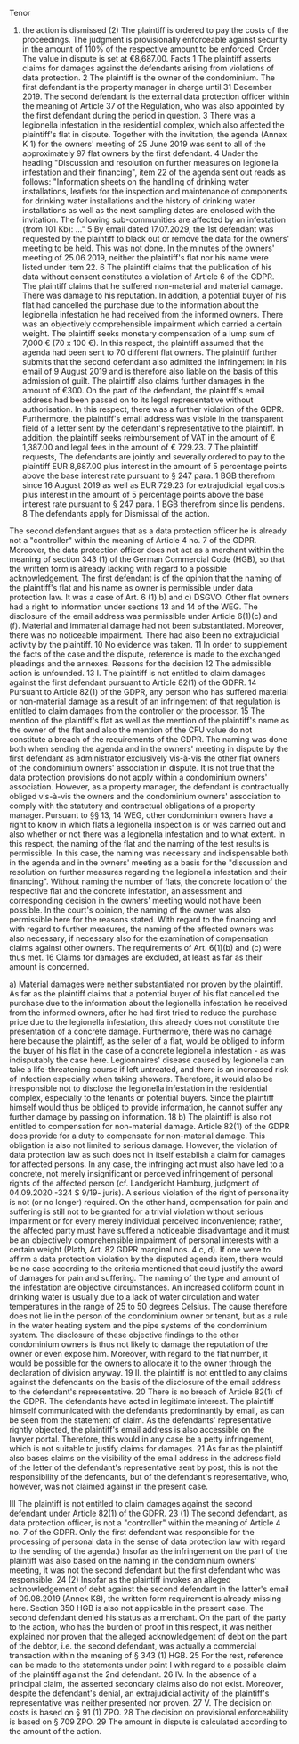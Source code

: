 Tenor
1. the action is dismissed
(2) The plaintiff is ordered to pay the costs of the proceedings. The judgment is provisionally enforceable against security in the amount of 110% of the respective amount to be enforced.
Order
The value in dispute is set at €8,687.00.
Facts
1
The plaintiff asserts claims for damages against the defendants arising from violations of data protection.
2
The plaintiff is the owner of the condominium. The first defendant is the property manager in charge until 31 December 2019. The second defendant is the external data protection officer within the meaning of Article 37 of the Regulation, who was also appointed by the first defendant during the period in question.
3
There was a legionella infestation in the residential complex, which also affected the plaintiff's flat in dispute. Together with the invitation, the agenda (Annex K 1) for the owners' meeting of 25 June 2019 was sent to all of the approximately 97 flat owners by the first defendant.
4
Under the heading "Discussion and resolution on further measures on legionella infestation and their financing", item 22 of the agenda sent out reads as follows:
"Information sheets on the handling of drinking water installations, leaflets for the inspection and maintenance of components for drinking water installations and the history of drinking water installations as well as the next sampling dates are enclosed with the invitation.
The following sub-communities are affected by an infestation (from 101 Kb):
..."
5
By email dated 17.07.2029, the 1st defendant was requested by the plaintiff to black out or remove the data for the owners' meeting to be held. This was not done. In the minutes of the owners' meeting of 25.06.2019, neither the plaintiff's flat nor his name were listed under item 22.
6
The plaintiff claims that the publication of his data without consent constitutes a violation of Article 6 of the GDPR. The plaintiff claims that he suffered non-material and material damage. There was damage to his reputation. In addition, a potential buyer of his flat had cancelled the purchase due to the information about the legionella infestation he had received from the informed owners. There was an objectively comprehensible impairment which carried a certain weight. The plaintiff seeks monetary compensation of a lump sum of 7,000 € (70 x 100 €). In this respect, the plaintiff assumed that the agenda had been sent to 70 different flat owners. The plaintiff further submits that the second defendant also admitted the infringement in his email of 9 August 2019 and is therefore also liable on the basis of this admission of guilt. The plaintiff also claims further damages in the amount of €300. On the part of the defendant, the plaintiff's email address had been passed on to its legal representative without authorisation. In this respect, there was a further violation of the GDPR. Furthermore, the plaintiff's email address was visible in the transparent field of a letter sent by the defendant's representative to the plaintiff. In addition, the plaintiff seeks reimbursement of VAT in the amount of € 1,387.00 and legal fees in the amount of € 729.23.
7
The plaintiff requests,
The defendants are jointly and severally ordered to pay to the plaintiff EUR 8,687.00 plus interest in the amount of 5 percentage points above the base interest rate pursuant to § 247 para. 1 BGB therefrom since 16 August 2019 as well as EUR 729.23 for extrajudicial legal costs plus interest in the amount of 5 percentage points above the base interest rate pursuant to § 247 para. 1 BGB therefrom since lis pendens.
8
The defendants apply for
Dismissal of the action.

The second defendant argues that as a data protection officer he is already not a "controller" within the meaning of Article 4 no. 7 of the GDPR. Moreover, the data protection officer does not act as a merchant within the meaning of section 343 (1) of the German Commercial Code (HGB), so that the written form is already lacking with regard to a possible acknowledgement. The first defendant is of the opinion that the naming of the plaintiff's flat and his name as owner is permissible under data protection law. It was a case of Art. 6 (1) b) and c) DSGVO. Other flat owners had a right to information under sections 13 and 14 of the WEG. The disclosure of the email address was permissible under Article 6(1)(c) and (f). Material and immaterial damage had not been substantiated. Moreover, there was no noticeable impairment. There had also been no extrajudicial activity by the plaintiff.
10
No evidence was taken.
11
In order to supplement the facts of the case and the dispute, reference is made to the exchanged pleadings and the annexes.
Reasons for the decision
12
The admissible action is unfounded.
13
I. The plaintiff is not entitled to claim damages against the first defendant pursuant to Article 82(1) of the GDPR.
14
Pursuant to Article 82(1) of the GDPR, any person who has suffered material or non-material damage as a result of an infringement of that regulation is entitled to claim damages from the controller or the processor.
15
The mention of the plaintiff's flat as well as the mention of the plaintiff's name as the owner of the flat and also the mention of the CFU value do not constitute a breach of the requirements of the GDPR. The naming was done both when sending the agenda and in the owners' meeting in dispute by the first defendant as administrator exclusively vis-à-vis the other flat owners of the condominium owners' association in dispute. It is not true that the data protection provisions do not apply within a condominium owners' association. However, as a property manager, the defendant is contractually obliged vis-à-vis the owners and the condominium owners' association to comply with the statutory and contractual obligations of a property manager. Pursuant to §§ 13, 14 WEG, other condominium owners have a right to know in which flats a legionella inspection is or was carried out and also whether or not there was a legionella infestation and to what extent. In this respect, the naming of the flat and the naming of the test results is permissible. In this case, the naming was necessary and indispensable both in the agenda and in the owners' meeting as a basis for the "discussion and resolution on further measures regarding the legionella infestation and their financing". Without naming the number of flats, the concrete location of the respective flat and the concrete infestation, an assessment and corresponding decision in the owners' meeting would not have been possible. In the court's opinion, the naming of the owner was also permissible here for the reasons stated. With regard to the financing and with regard to further measures, the naming of the affected owners was also necessary, if necessary also for the examination of compensation claims against other owners. The requirements of Art. 6(1)(b) and (c) were thus met.
16
Claims for damages are excluded, at least as far as their amount is concerned.

a) Material damages were neither substantiated nor proven by the plaintiff. As far as the plaintiff claims that a potential buyer of his flat cancelled the purchase due to the information about the legionella infestation he received from the informed owners, after he had first tried to reduce the purchase price due to the legionella infestation, this already does not constitute the presentation of a concrete damage. Furthermore, there was no damage here because the plaintiff, as the seller of a flat, would be obliged to inform the buyer of his flat in the case of a concrete legionella infestation - as was indisputably the case here. Legionnaires' disease caused by legionella can take a life-threatening course if left untreated, and there is an increased risk of infection especially when taking showers. Therefore, it would also be irresponsible not to disclose the legionella infestation in the residential complex, especially to the tenants or potential buyers. Since the plaintiff himself would thus be obliged to provide information, he cannot suffer any further damage by passing on information.
18
b) The plaintiff is also not entitled to compensation for non-material damage. Article 82(1) of the GDPR does provide for a duty to compensate for non-material damage. This obligation is also not limited to serious damage. However, the violation of data protection law as such does not in itself establish a claim for damages for affected persons. In any case, the infringing act must also have led to a concrete, not merely insignificant or perceived infringement of personal rights of the affected person (cf. Landgericht Hamburg, judgment of 04.09.2020 -324 S 9/19- juris). A serious violation of the right of personality is not (or no longer) required. On the other hand, compensation for pain and suffering is still not to be granted for a trivial violation without serious impairment or for every merely individual perceived inconvenience; rather, the affected party must have suffered a noticeable disadvantage and it must be an objectively comprehensible impairment of personal interests with a certain weight (Plath, Art. 82 GDPR marginal nos. 4 c, d). If one were to affirm a data protection violation by the disputed agenda item, there would be no case according to the criteria mentioned that could justify the award of damages for pain and suffering. The naming of the type and amount of the infestation are objective circumstances. An increased coliform count in drinking water is usually due to a lack of water circulation and water temperatures in the range of 25 to 50 degrees Celsius. The cause therefore does not lie in the person of the condominium owner or tenant, but as a rule in the water heating system and the pipe systems of the condominium system. The disclosure of these objective findings to the other condominium owners is thus not likely to damage the reputation of the owner or even expose him. Moreover, with regard to the flat number, it would be possible for the owners to allocate it to the owner through the declaration of division anyway.
19
II. the plaintiff is not entitled to any claims against the defendants on the basis of the disclosure of the email address to the defendant's representative.
20
There is no breach of Article 82(1) of the GDPR. The defendants have acted in legitimate interest. The plaintiff himself communicated with the defendants predominantly by email, as can be seen from the statement of claim. As the defendants' representative rightly objected, the plaintiff's email address is also accessible on the lawyer portal. Therefore, this would in any case be a petty infringement, which is not suitable to justify claims for damages.
21
As far as the plaintiff also bases claims on the visibility of the email address in the address field of the letter of the defendant's representative sent by post, this is not the responsibility of the defendants, but of the defendant's representative, who, however, was not claimed against in the present case.

III The plaintiff is not entitled to claim damages against the second defendant under Article 82(1) of the GDPR.
23
(1) The second defendant, as data protection officer, is not a "controller" within the meaning of Article 4 no. 7 of the GDPR. Only the first defendant was responsible for the processing of personal data in the sense of data protection law with regard to the sending of the agenda.) Insofar as the infringement on the part of the plaintiff was also based on the naming in the condominium owners' meeting, it was not the second defendant but the first defendant who was responsible.
24
(2) Insofar as the plaintiff invokes an alleged acknowledgement of debt against the second defendant in the latter's email of 09.08.2019 (Annex K8), the written form requirement is already missing here. Section 350 HGB is also not applicable in the present case. The second defendant denied his status as a merchant. On the part of the party to the action, who has the burden of proof in this respect, it was neither explained nor proven that the alleged acknowledgement of debt on the part of the debtor, i.e. the second defendant, was actually a commercial transaction within the meaning of § 343 (1) HGB.
25
For the rest, reference can be made to the statements under point I with regard to a possible claim of the plaintiff against the 2nd defendant.
26
IV. In the absence of a principal claim, the asserted secondary claims also do not exist. Moreover, despite the defendant's denial, an extrajudicial activity of the plaintiff's representative was neither presented nor proven.
27
V. The decision on costs is based on § 91 (1) ZPO.
28
The decision on provisional enforceability is based on § 709 ZPO.
29
The amount in dispute is calculated according to the amount of the action.
